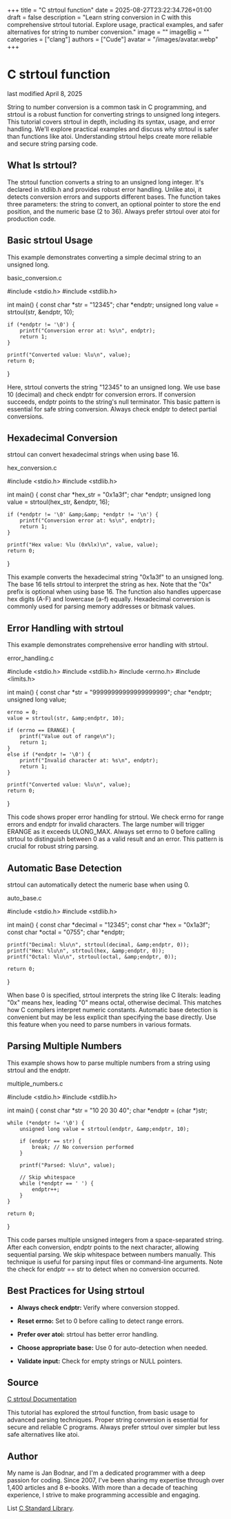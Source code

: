 +++
title = "C strtoul function"
date = 2025-08-27T23:22:34.726+01:00
draft = false
description = "Learn string conversion in C with this
comprehensive strtoul tutorial. Explore usage, practical examples, and safer
alternatives for string to number conversion."
image = ""
imageBig = ""
categories = ["clang"]
authors = ["Cude"]
avatar = "/images/avatar.webp"
+++

# C strtoul function

last modified April 8, 2025

String to number conversion is a common task in C programming, and
strtoul is a robust function for converting strings to unsigned
long integers. This tutorial covers strtoul in depth, including its
syntax, usage, and error handling. We'll explore practical examples and discuss
why strtoul is safer than functions like atoi.
Understanding strtoul helps create more reliable and secure string
parsing code.

## What Is strtoul?

The strtoul function converts a string to an unsigned long integer.
It's declared in stdlib.h and provides robust error handling.
Unlike atoi, it detects conversion errors and supports different
bases. The function takes three parameters: the string to convert, an optional
pointer to store the end position, and the numeric base (2 to 36). Always prefer
strtoul over atoi for production code.

## Basic strtoul Usage

This example demonstrates converting a simple decimal string to an unsigned long.

basic_conversion.c
  

#include &lt;stdio.h&gt;
#include &lt;stdlib.h&gt;

int main() {
    const char *str = "12345";
    char *endptr;
    unsigned long value = strtoul(str, &amp;endptr, 10);

    if (*endptr != '\0') {
        printf("Conversion error at: %s\n", endptr);
        return 1;
    }

    printf("Converted value: %lu\n", value);
    return 0;
}

Here, strtoul converts the string "12345" to an unsigned long.
We use base 10 (decimal) and check endptr for conversion errors.
If conversion succeeds, endptr points to the string's null
terminator. This basic pattern is essential for safe string conversion.
Always check endptr to detect partial conversions.

## Hexadecimal Conversion

strtoul can convert hexadecimal strings when using base 16.

hex_conversion.c
  

#include &lt;stdio.h&gt;
#include &lt;stdlib.h&gt;

int main() {
    const char *hex_str = "0x1a3f";
    char *endptr;
    unsigned long value = strtoul(hex_str, &amp;endptr, 16);

    if (*endptr != '\0' &amp;&amp; *endptr != '\n') {
        printf("Conversion error at: %s\n", endptr);
        return 1;
    }

    printf("Hex value: %lu (0x%lx)\n", value, value);
    return 0;
}

This example converts the hexadecimal string "0x1a3f" to an unsigned long.
The base 16 tells strtoul to interpret the string as hex.
Note that the "0x" prefix is optional when using base 16. The function
also handles uppercase hex digits (A-F) and lowercase (a-f) equally.
Hexadecimal conversion is commonly used for parsing memory addresses or
bitmask values.

## Error Handling with strtoul

This example demonstrates comprehensive error handling with strtoul.

error_handling.c
  

#include &lt;stdio.h&gt;
#include &lt;stdlib.h&gt;
#include &lt;errno.h&gt;
#include &lt;limits.h&gt;

int main() {
    const char *str = "99999999999999999999";
    char *endptr;
    unsigned long value;
    
    errno = 0;
    value = strtoul(str, &amp;endptr, 10);

    if (errno == ERANGE) {
        printf("Value out of range\n");
        return 1;
    }
    else if (*endptr != '\0') {
        printf("Invalid character at: %s\n", endptr);
        return 1;
    }

    printf("Converted value: %lu\n", value);
    return 0;
}

This code shows proper error handling for strtoul. We check
errno for range errors and endptr for invalid
characters. The large number will trigger ERANGE as it exceeds
ULONG_MAX. Always set errno to 0 before calling
strtoul to distinguish between 0 as a valid result and an
error. This pattern is crucial for robust string parsing.

## Automatic Base Detection

strtoul can automatically detect the numeric base when using 0.

auto_base.c
  

#include &lt;stdio.h&gt;
#include &lt;stdlib.h&gt;

int main() {
    const char *decimal = "12345";
    const char *hex = "0x1a3f";
    const char *octal = "0755";
    char *endptr;
    
    printf("Decimal: %lu\n", strtoul(decimal, &amp;endptr, 0));
    printf("Hex: %lu\n", strtoul(hex, &amp;endptr, 0));
    printf("Octal: %lu\n", strtoul(octal, &amp;endptr, 0));

    return 0;
}

When base 0 is specified, strtoul interprets the string like C
literals: leading "0x" means hex, leading "0" means octal, otherwise decimal.
This matches how C compilers interpret numeric constants. Automatic base
detection is convenient but may be less explicit than specifying the base
directly. Use this feature when you need to parse numbers in various formats.

## Parsing Multiple Numbers

This example shows how to parse multiple numbers from a string using
strtoul and the endptr.

multiple_numbers.c
  

#include &lt;stdio.h&gt;
#include &lt;stdlib.h&gt;

int main() {
    const char *str = "10 20 30 40";
    char *endptr = (char *)str;
    
    while (*endptr != '\0') {
        unsigned long value = strtoul(endptr, &amp;endptr, 10);
        
        if (endptr == str) {
            break; // No conversion performed
        }
        
        printf("Parsed: %lu\n", value);
        
        // Skip whitespace
        while (*endptr == ' ') {
            endptr++;
        }
    }

    return 0;
}

This code parses multiple unsigned integers from a space-separated string.
After each conversion, endptr points to the next character,
allowing sequential parsing. We skip whitespace between numbers manually.
This technique is useful for parsing input files or command-line arguments.
Note the check for endptr == str to detect when no conversion
occurred.

## Best Practices for Using strtoul

- **Always check endptr:** Verify where conversion stopped.

- **Reset errno:** Set to 0 before calling to detect range errors.

- **Prefer over atoi:** strtoul has better error handling.

- **Choose appropriate base:** Use 0 for auto-detection when needed.

- **Validate input:** Check for empty strings or NULL pointers.

## Source

[C strtoul Documentation](https://en.cppreference.com/w/c/string/byte/strtoul)

This tutorial has explored the strtoul function, from basic usage to
advanced parsing techniques. Proper string conversion is essential for secure and
reliable C programs. Always prefer strtoul over simpler but less
safe alternatives like atoi.

## Author

My name is Jan Bodnar, and I'm a dedicated programmer with a deep passion for
coding. Since 2007, I've been sharing my expertise through over 1,400 articles
and 8 e-books. With more than a decade of teaching experience, I strive to make
programming accessible and engaging.

List [C Standard Library](/all/#clang-std).